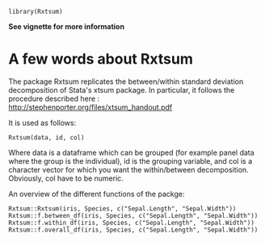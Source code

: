 ```{r setup}
library(Rxtsum)
```

**See vignette for more information**

# A few words about Rxtsum

The package Rxtsum replicates the between/within standard deviation decomposition of Stata's xtsum package. In particular, it follows the procedure described here : http://stephenporter.org/files/xtsum_handout.pdf

It is used as follows:
```
Rxtsum(data, id, col)
```
Where data is a dataframe which can be grouped (for example panel data where the group is the individual), id is the grouping variable, and col is a character vector for which you want the within/between decomposition. Obviously, col have to be numeric.


An overview of the different functions of the packge:
```{r, include = TRUE}
Rxtsum::Rxtsum(iris, Species, c("Sepal.Length", "Sepal.Width"))
Rxtsum::f.between_df(iris, Species, c("Sepal.Length", "Sepal.Width"))
Rxtsum::f.within_df(iris, Species, c("Sepal.Length", "Sepal.Width"))
Rxtsum::f.overall_df(iris, Species, c("Sepal.Length", "Sepal.Width"))
```



